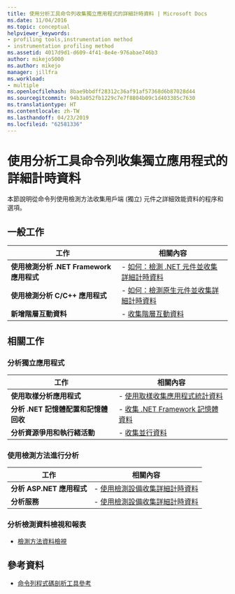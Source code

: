 ```yaml
---
title: 使用分析工具命令列收集獨立應用程式的詳細計時資料 | Microsoft Docs
ms.date: 11/04/2016
ms.topic: conceptual
helpviewer_keywords:
- profiling tools,instrumentation method
- instrumentation profiling method
ms.assetid: 4017d9d1-d609-4f41-8e4e-976abae746b3
author: mikejo5000
ms.author: mikejo
manager: jillfra
ms.workload:
- multiple
ms.openlocfilehash: 8bae9bbdff28312c36af91af57368d6b87028d44
ms.sourcegitcommit: 94b3a052fb1229c7e7f8804b09c1d403385c7630
ms.translationtype: HT
ms.contentlocale: zh-TW
ms.lasthandoff: 04/23/2019
ms.locfileid: "62581336"
---
```

# <a name="collect-detailed-timing-data-for-a-stand-alone-application-by-using-the-profiler-command-line"></a>使用分析工具命令列收集獨立應用程式的詳細計時資料
本節說明從命令列使用檢測方法收集用戶端 (獨立) 元件之詳細效能資料的程序和選項。

## <a name="common-tasks"></a>一般工作

|工作|相關內容|
|----------|---------------------|
|**使用檢測分析 .NET Framework 應用程式**|-   [如何：檢測 .NET 元件並收集詳細計時資料](../profiling/how-to-instrument-a-dotnet-framework-component-and-collect-timing-data.md)|
|**使用檢測分析 C/C++ 應用程式**|-   [如何：檢測原生元件並收集詳細計時資料](../profiling/how-to-instrument-a-native-component-and-collect-timing-data.md)|
|**新增階層互動資料**|-   [收集階層互動資料](../profiling/adding-tier-interaction-data-from-the-command-line.md)|

## <a name="related-tasks"></a>相關工作

### <a name="profile-stand-alone-applications"></a>分析獨立應用程式

|工作|相關內容|
|----------|---------------------|
|**使用取樣分析應用程式**|-   [使用取樣收集應用程式統計資料](../profiling/collecting-application-statistics-for-stand-alone-applications.md)|
|**分析 .NET 記憶體配置和記憶體回收**|-   [收集 .NET Framework 記憶體資料](../profiling/collecting-dotnet-framework-memory-data-for-stand-alone-applications.md)|
|**分析資源爭用和執行緒活動**|-   [收集並行資料](../profiling/collecting-concurrency-data-for-stand-alone-applications.md)|

### <a name="profile-by-using-the-instrumentation-method"></a>使用檢測方法進行分析

|工作|相關內容|
|----------|---------------------|
|**分析 ASP.NET 應用程式**|-   [使用檢測設備收集詳細計時資料](../profiling/collecting-detailed-timing-data-aspnet-profiler-instrumentation-method.md)|
|**分析服務**|-   [使用檢測設備收集詳細計時資料](../profiling/collecting-detailed-timing-data-for-services-by-using-the-instrumentation-method.md)|

### <a name="analyze-instrumentation-data-views-and-reports"></a>分析檢測資料檢視和報表
- [檢測方法資料檢視](../profiling/instrumentation-method-data-views.md)

## <a name="reference"></a>參考資料
- [命令列程式碼剖析工具參考](../profiling/command-line-profiling-tools-reference.md)